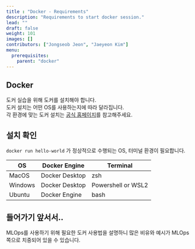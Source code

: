 ```yaml
---
title : "Docker - Requirements"
description: "Requirements to start docker session."
lead: ""
draft: false
weight: 101
images: []
contributors: ["Jongseob Jeon", "Jaeyeon Kim"]
menu:
  prerequisites:
    parent: "docker"
---
```


## Docker

도커 실습을 위해 도커를 설치해야 합니다.  
도커 설치는 어떤 OS를 사용하는지에 따라 달라집니다.  
각 환경에 맞는 도커 설치는 [공식 홈페이지](https://www.docker.com/get-started)를 참고해주세요.

## 설치 확인

`docker run hello-world` 가 정상적으로 수행되는 OS, 터미널 환경이 필요합니다.

| OS      | Docker Engine  | Terminal           |
| ------- | -------------- | ------------------ |
| MacOS   | Docker Desktop | zsh                |
| Windows | Docker Desktop | Powershell or WSL2 |
| Ubuntu  | Docker Engine  | bash               |

## 들어가기 앞서서..

MLOps를 사용하기 위해 필요한 도커 사용법을 설명하니 많은 비유와 예시가 MLOps 쪽으로 치중되어 있을 수 있습니다.
